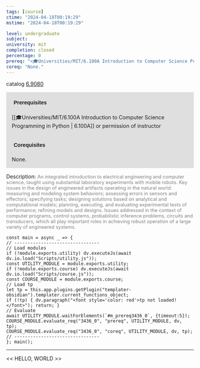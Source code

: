 ```yaml
---
tags: [course]
ctime: "2024-04-18T00:19:29"
mstime: "2024-04-18T00:19:29"

level: undergraduate
subject: 
university: mit
completion: closed
percentage: 0
prereq: "<🎓Universities/MIT/6.100A Introduction to Computer Science Programming in Python> or permission of instructor"
coreq: "None."
---
```


catalog [6.9080](http://student.mit.edu/catalog/m6e.html#6.9080)

<span style="display: block; padding: 15px; background-color: rgb(100, 100, 100, 0.2);"><font id="m_prereq3436_0" style="display: block; font-family: Arial, sans-serif; font-weight: bold; padding: 5px">Prerequisites</font><br><span id="prereq3436_0">[[🎓Universities/MIT/6.100A Introduction to Computer Science Programming in Python | 6.100A]] or permission of instructor</span></span>
<span style="display: block; padding: 15px; background-color: rgb(100, 100, 100, 0.2);"><font id="m_coreq3436_0" style="display: block; font-family: Arial, sans-serif; font-weight: bold; padding: 5px">Corequisites</font><br><span id="coreq3436_0">None.</span></span>

<font style="">Description:</font>
<font style="color: grey; font-size: 0.8rem;">An integrated introduction to electrical engineering and computer science, taught using substantial laboratory experiments with mobile robots. Key issues in the design of engineered artifacts operating in the natural world: measuring and modeling system behaviors; assessing errors in sensors and effectors; specifying tasks; designing solutions based on analytical and computational models; planning, executing, and evaluating experimental tests of performance; refining models and designs. Issues addressed in the context of computer programs, control systems, probabilistic inference problems, circuits and transducers, which all play important roles in achieving robust operation of a large variety of engineered systems.</font>

```dataviewjs
const main = async _ => {
// --------------------------------
// Load modules
if (!module.exports.utility) dv.executeJs(await dv.io.load("Scripts/utility.js"));
const UTILITY_MODULE = module.exports.utility;
if (!module.exports.course) dv.executeJs(await dv.io.load("Scripts/course.js"));
const COURSE_MODULE = module.exports.course;
// Load tp
let tp = this.app.plugins.getPlugin("templater-obsidian").templater.current_functions_object;
if (!tp) { dv.paragraph("<font style='color: red'>tp not loaded!</font>"); return; }
// Evaluate
await UTILITY_MODULE.waitForElements(`#m_prereq3436_0`, {timeout:5});
COURSE_MODULE.evaluate_req("3436_0", "prereq", UTILITY_MODULE, dv, tp);
COURSE_MODULE.evaluate_req("3436_0", "coreq", UTILITY_MODULE, dv, tp);
// --------------------------------
}; main();
```

---

<< HELLO, WORLD >>
